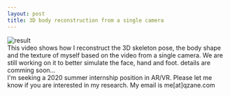 ```yaml
---
layout: post
title: 3D body reconstruction from a single camera
---
```

![result](/images/20191028_3D_body_4.gif "result") <br>
This video shows how I reconstruct the 3D skeleton pose, the body shape and the texture of myself based on the video from a single camera. We are still working on it to better simulate the face, hand and foot.
details are comming soon... <br>
I'm seeking a 2020 summer internship position in AR/VR. Please let me know if you are interested in my research. My email is me[at]qzane.com
